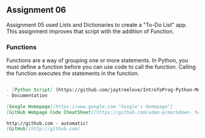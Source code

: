 ## Assignment 06

Assignment 05 used Lists and Dictionaries to create a "To-Do List" app.  This assignment improves that script with the addition of Function. 

### Functions

Functions are a way of grouping one or more statements. In Python, you must define a function before you can use code to call the function. Calling the function executes the statements in the function.

```markdown

- [Python Script] (https://github.com/jaytreelove/IntroToProg-Python-Mod06/blob/master/assignment06.py)
- Documentation 

[Google Homepage](https://www.google.com "Google's Homepage")
[GitHub Webpage Code CheatSheet](https://github.com/adam-p/markdown- here/wiki/Markdown-Cheatsheet)

http://github.com - automatic!
[GitHub](http://github.com)
```
